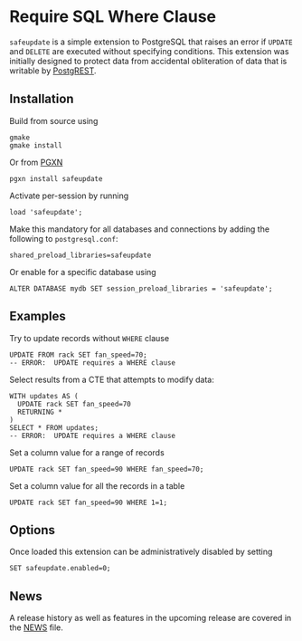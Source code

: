Require SQL Where Clause
========================

`safeupdate` is a simple extension to PostgreSQL that raises an error if
`UPDATE` and `DELETE` are executed without specifying conditions.  This
extension was initially designed to protect data from accidental obliteration of
data that is writable by [PostgREST].

Installation
------------

Build from source using

    gmake
    gmake install

Or from [PGXN]

    pgxn install safeupdate

Activate per-session by running

    load 'safeupdate';

Make this mandatory for all databases and connections by adding the following to
`postgresql.conf`:

    shared_preload_libraries=safeupdate

Or enable for a specific database using

    ALTER DATABASE mydb SET session_preload_libraries = 'safeupdate';

Examples
--------

Try to update records without `WHERE` clause

    UPDATE FROM rack SET fan_speed=70;
    -- ERROR:  UPDATE requires a WHERE clause

Select results from a CTE that attempts to modify data:

    WITH updates AS (
      UPDATE rack SET fan_speed=70
      RETURNING *
    )
    SELECT * FROM updates;
    -- ERROR:  UPDATE requires a WHERE clause

Set a column value for a range of records

    UPDATE rack SET fan_speed=90 WHERE fan_speed=70;

Set a column value for all the records in a table

    UPDATE rack SET fan_speed=90 WHERE 1=1;

Options
-------

Once loaded this extension can be administratively disabled by setting

    SET safeupdate.enabled=0;

News
----

A release history as well as features in the upcoming release are covered in the
[NEWS](NEWS) file.

[PostgREST]: http://postgrest.com
[PGXN]: http://pgxn.org
